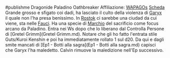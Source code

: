 #publishme 
Dragonide Paladino Oathbreaker
Affiliazione: [WAPAGOs](WAPAGOs.md)
[Scheda](file:////home/antonio/Documents/DnD/WAPAGOs/PCs/Scheda_personaggio_Aatrox.pdf)
Grande grosso e sfigato coi dadi, ha lasciato il culto della violenza di [Garyx](Garyx.md) il quale non l'ha presa benissimo. In [Rostok](Rostok.md) ci sarebbe una ciudad da cui viene, sta nelle [Fauci](Fauci.md). Ha una specie di [Marchio](Marchio.md) del sacrificio come focus arcano da Paladino. Entra nei Ws dopo che lo liberano dal Controlla Persone di [Gretel Grimm](Gretel Grimm.md). Notare che gli ho fatto l'entrata stile Guts/Kuroi Kenshin e poi ha immediatamente rollato 1 sul d20. Da qui e dagli smite mancati di [Ep1 - Botti alla sagra](Ep1 - Botti alla sagra.md) capisci che Garyx l'ha maledetto. Calvin rimuove la maledizione nell'Ep successivo.